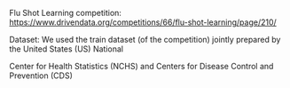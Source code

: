 Flu Shot Learning competition: https://www.drivendata.org/competitions/66/flu-shot-learning/page/210/

Dataset: We used the train dataset (of the competition) jointly prepared by the United States (US) National

Center for Health Statistics (NCHS) and Centers for Disease Control and Prevention (CDS)
